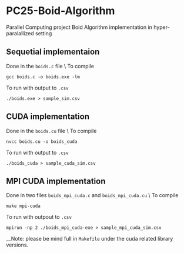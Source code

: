 # PC25-Boid-Algorithm
Parallel Computing project Boid Algorithm implementation in hyper-paralallized setting

## Sequetial implementaion 
Done in the `boids.c` file \\
To compile
```
gcc boids.c -o boids.exe -lm
```
To run with output to `.csv`
```
./boids.exe > sample_sim.csv
```

## CUDA implementation 
Done in the `boids.cu` file \\
To compile 
```
nvcc boids.cu -o boids_cuda
```

To run with output to `.csv`
```
./boids_cuda > sample_cuda_sim.csv
```

## MPI CUDA implementation
Done in two files `boids_mpi_cuda.c` and `boids_mpi_cuda.cu` \\
To compile
```
make mpi-cuda
```

To run with outpout to `.csv`
```
mpirun -np 2 ./boids_mpi_cuda-exe > sample_mpi_cuda_sim.csv
```
__Note: please be mind full in `Makefile` under the cuda related library versions. 